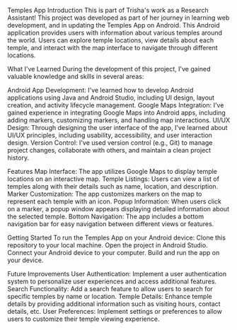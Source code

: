 Temples App
Introduction
This is part of Trisha's work as a Research Assistant! This project was developed as part of her journey in learning web development, and in updating the Temples App on Android. 
This Android application provides users with information about various temples around the world. Users can explore temple locations, view details about each temple, and interact with the map interface to navigate through different locations.

What I've Learned
During the development of this project, I've gained valuable knowledge and skills in several areas:

Android App Development: I've learned how to develop Android applications using Java and Android Studio, including UI design, layout creation, and activity lifecycle management.
Google Maps Integration: I've gained experience in integrating Google Maps into Android apps, including adding markers, customizing markers, and handling map interactions.
UI/UX Design: Through designing the user interface of the app, I've learned about UI/UX principles, including usability, accessibility, and user interaction design.
Version Control: I've used version control (e.g., Git) to manage project changes, collaborate with others, and maintain a clean project history.

Features
Map Interface: The app utilizes Google Maps to display temple locations on an interactive map.
Temple Listings: Users can view a list of temples along with their details such as name, location, and description.
Marker Customization: The app customizes markers on the map to represent each temple with an icon.
Popup Information: When users click on a marker, a popup window appears displaying detailed information about the selected temple.
Bottom Navigation: The app includes a bottom navigation bar for easy navigation between different views or features.

Getting Started
To run the Temples App on your Android device:
Clone this repository to your local machine.
Open the project in Android Studio.
Connect your Android device to your computer.
Build and run the app on your device.

Future Improvements
User Authentication: Implement a user authentication system to personalize user experiences and access additional features.
Search Functionality: Add a search feature to allow users to search for specific temples by name or location.
Temple Details: Enhance temple details by providing additional information such as visiting hours, contact details, etc.
User Preferences: Implement settings or preferences to allow users to customize their temple viewing experience.

